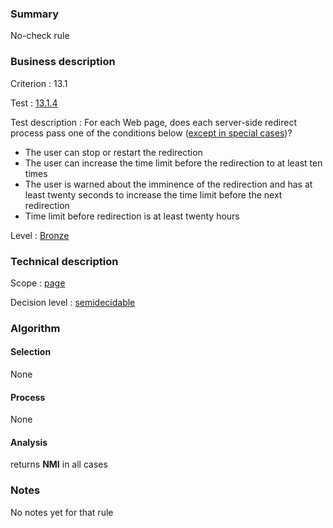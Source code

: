 ### Summary

No-check rule

### Business description

Criterion : 13.1

Test :
[13.1.4](http://www.accessiweb.org/index.php/accessiweb-22-english-version.html#test-13-1-4)

Test description : For each Web page, does each server-side redirect
process pass one of the conditions below ([except in special
cases](http://www.braillenet.org/accessibilite/referentiel-aw21-en/glossaire.php#cpCrit13-1 "Special cases for criterion 13.1"))?

-   The user can stop or restart the redirection
-   The user can increase the time limit before the redirection to at
    least ten times
-   The user is warned about the imminence of the redirection and has at
    least twenty seconds to increase the time limit before the next
    redirection
-   Time limit before redirection is at least twenty hours

Level : [Bronze](/en/category/rules-design/accessiweb-11/level/bronze)

### Technical description

Scope : [page](/en/category/rules-design/accessiweb-11/scope/page)

Decision level :
[semidecidable](/en/category/rules-design/accessiweb-11/decision-level/semidecidable)

### Algorithm

#### Selection

None

#### Process

None

#### Analysis

returns **NMI** in all cases

### Notes

No notes yet for that rule
